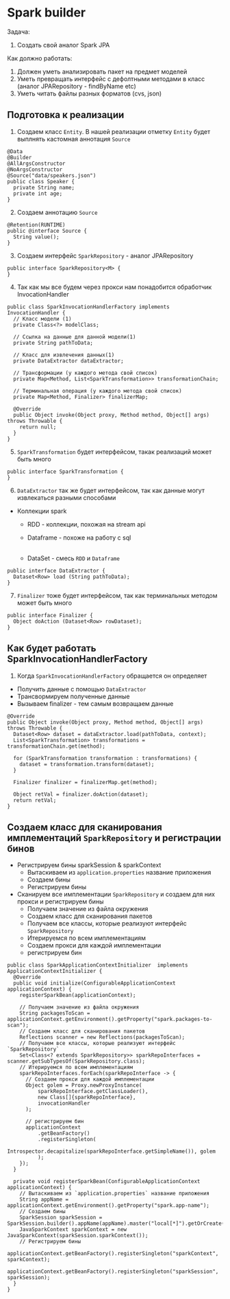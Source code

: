 # Spark builder

Задача:
1. Создать свой аналог Spark JPA

Как должно работать:
1. Должен уметь анализировать пакет на предмет моделей
2. Уметь превращать интерфейс с дефолтными методами в класс (аналог JPARepository - findByName etc)
3. Уметь читать файлы разных форматов (cvs, json)

## Подготовка к реализации
1. Создаем класс `Entity`. В нашей реализации отметку `Entity` будет выплнять кастомная аннотация `Source`
```
@Data
@Builder
@AllArgsConstructor
@NoArgsConstructor
@Source("data/speakers.json")
public class Speaker {
  private String name;
  private int age;
}
```
2. Создаем аннотацию `Source`
```
@Retention(RUNTIME)
public @interface Source {
  String value();
}
```

3. Создаем интерфейс `SparkRepository` - аналог JPARepository
```
public interface SparkRepository<M> {
}
```

4. Так как мы все будем через прокси нам понадобится обработчик InvocationHandler
```
public class SparkInvocationHandlerFactory implements InvocationHandler {
  // Класс модели (1)
  private Class<?> modelClass;

  // Ссылка на данные для данной модели(1)
  private String pathToData;

  // Класс для извлечения данных(1)
  private DataExtractor dataExtractor;

  // Трансформации (у каждого метода свой список)
  private Map<Method, List<SparkTransformation>> transformationChain;

  // Терминальная операция (у каждого метода свой список)
  private Map<Method, Finalizer> finalizerMap;

  @Override
  public Object invoke(Object proxy, Method method, Object[] args) throws Throwable {
    return null;
  }
}
```

5. `SparkTransformation` будет интерфейсом, такак реализаций может быть много
```
public interface SparkTransformation {
}
```

6. `DataExtractor` так же будет интерфейсом, так как данные могут извлекаться разными способами
* Коллекции spark
  - RDD - коллекции, похожая на stream api
  - Dataframe - похоже на работу с sql</br></br>
  
  - DataSet - смесь `RDD` и `Dataframe`
```
public interface DataExtractor {
  Dataset<Row> load (String pathToData);
}
```

7. `Finalizer` тоже будет интерфейсом, так как терминальных методом может быть много
```
public interface Finalizer {
  Object doAction (Dataset<Row> rowDataset);
}
```

## Как будет работать SparkInvocationHandlerFactory
1. Когда `SparkInvocationHandlerFactory` обращается он определяет
- Получить данные с помощью `DataExtractor`
- Трансвормируем полученные данные
- Вызываем finalizer - тем самым возвращаем данные
```
@Override
public Object invoke(Object proxy, Method method, Object[] args) throws Throwable {
  Dataset<Row> dataset = dataExtractor.load(pathToData, context);
  List<SparkTransformation> transformations = transformationChain.get(method);

  for (SparkTransformation transformation : transformations) {
    dataset = transformation.transform(dataset);
  }

  Finalizer finalizer = finalizerMap.get(method);

  Object retVal = finalizer.doAction(dataset);
  return retVal;
}
```

## Создаем класс для сканирования имплементаций `SparkRepository` и регистрации бинов
- Регистрируем бины sparkSession & sparkContext
  - Вытаскиваем из `application.properties` название приложения
  - Создаем бины
  - Регистрируем бины
- Сканируем все имплементации `SparkRepository` и создаем для них прокси и регистрируем бины
  - Получаем значение из файла окружения
  - Создаем класс для сканирования пакетов
  - Получаем все классы, которые реализуют интерфейс `SparkRepository`
  - Итерируемся по всем имплементациям
  - Создаем прокси для каждой имплементации
  - регистрируем бин

```
public class SparkApplicationContextInitializer  implements ApplicationContextInitializer {
  @Override
  public void initialize(ConfigurableApplicationContext applicationContext) {
    registerSparkBean(applicationContext);

    // Получаем значение из файла окружения
    String packagesToScan = applicationContext.getEnvironment().getProperty("spark.packages-to-scan");
    // Создаем класс для сканирования пакетов
    Reflections scanner = new Reflections(packagesToScan);
    // Получаем все классы, которые реализуют интерфейс `SparkRepository`
    Set<Class<? extends SparkRepository>> sparkRepoInterfaces = scanner.getSubTypesOf(SparkRepository.class);
    // Итерируемся по всем имплементациям
    sparkRepoInterfaces.forEach(sparkRepoInterface -> {
      // Создаем прокси для каждой имплементации
      Object golem = Proxy.newProxyInstance(
          sparkRepoInterface.getClassLoader(),
          new Class[]{sparkRepoInterface},
          invocationHandler
      );

      // регистрируем бин
      applicationContext
          .getBeanFactory()
          .registerSingleton(
              Introspector.decapitalize(sparkRepoInterface.getSimpleName()), golem
          );
    });
  }

  private void registerSparkBean(ConfigurableApplicationContext applicationContext) {
    // Вытаскиваем из `application.properties` название приложения
    String appName = applicationContext.getEnvironment().getProperty("spark.app-name");
    // Создаем бины
    SparkSession sparkSession = SparkSession.builder().appName(appName).master("local[*]").getOrCreate();
    JavaSparkContext sparkContext = new JavaSparkContext(sparkSession.sparkContext());
    // Регистрируем бины
    applicationContext.getBeanFactory().registerSingleton("sparkContext", sparkContext);
    applicationContext.getBeanFactory().registerSingleton("sparkSession", sparkSession);
  }
}
```
